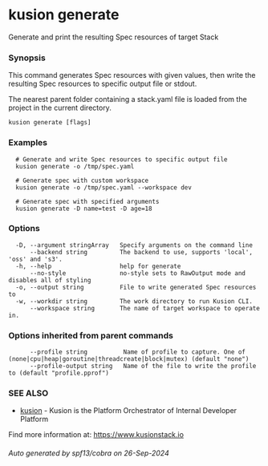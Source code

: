 # kusion generate

Generate and print the resulting Spec resources of target Stack

### Synopsis

This command generates Spec resources with given values, then write the resulting Spec resources to specific output file or stdout.

 The nearest parent folder containing a stack.yaml file is loaded from the project in the current directory.

```
kusion generate [flags]
```

### Examples

```
  # Generate and write Spec resources to specific output file
  kusion generate -o /tmp/spec.yaml
  
  # Generate spec with custom workspace
  kusion generate -o /tmp/spec.yaml --workspace dev
  
  # Generate spec with specified arguments
  kusion generate -D name=test -D age=18
```

### Options

```
  -D, --argument stringArray   Specify arguments on the command line
      --backend string         The backend to use, supports 'local', 'oss' and 's3'.
  -h, --help                   help for generate
      --no-style               no-style sets to RawOutput mode and disables all of styling
  -o, --output string          File to write generated Spec resources to
  -w, --workdir string         The work directory to run Kusion CLI.
      --workspace string       The name of target workspace to operate in.
```

### Options inherited from parent commands

```
      --profile string          Name of profile to capture. One of (none|cpu|heap|goroutine|threadcreate|block|mutex) (default "none")
      --profile-output string   Name of the file to write the profile to (default "profile.pprof")
```

### SEE ALSO

* [kusion](index.md)	 - Kusion is the Platform Orchestrator of Internal Developer Platform
		
Find more information at: https://www.kusionstack.io

###### Auto generated by spf13/cobra on 26-Sep-2024
